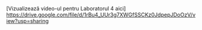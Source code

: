 [Vizualizează video-ul pentru Laboratorul 4 aici]
https://drive.google.com/file/d/1rBu4_UUr3g7XWGfSSCKz0JdpepJDoOzV/view?usp=sharing
